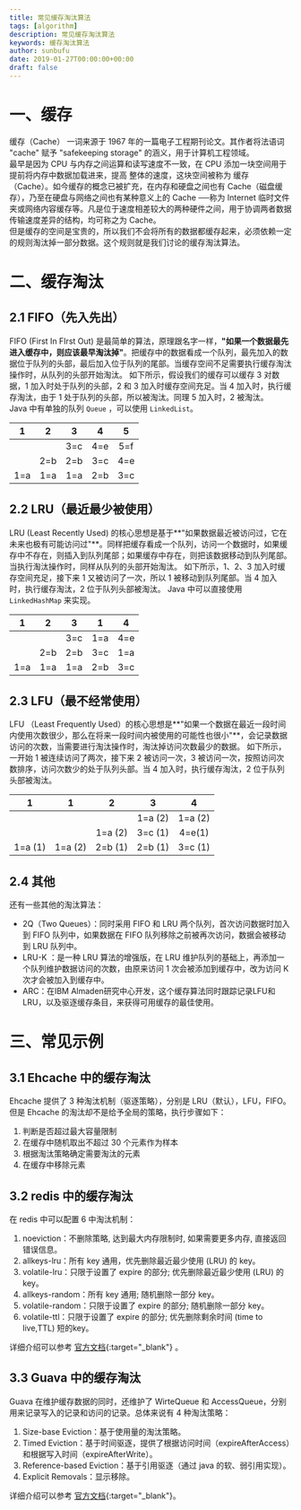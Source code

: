 ```yaml
---
title: 常见缓存淘汰算法
tags: [algorithm]
description: 常见缓存淘汰算法
keywords: 缓存淘汰算法
author: sunbufu
date: 2019-01-27T00:00:00+00:00
draft: false
---
```


# 一、缓存
缓存（Cache） 一词来源于 1967 年的一篇电子工程期刊论文。其作者将法语词 "cache" 赋予 "safekeeping storage" 的涵义，用于计算机工程领域。  
最早是因为 CPU 与内存之间运算和读写速度不一致，在 CPU 添加一块空间用于提前将内存中数据加载进来，提高 整体的速度，这块空间被称为 缓存（Cache）。如今缓存的概念已被扩充，在内存和硬盘之间也有 Cache（磁盘缓存），乃至在硬盘与网络之间也有某种意义上的 Cache ──称为 Internet 临时文件夹或网络内容缓存等。凡是位于速度相差较大的两种硬件之间，用于协调两者数据传输速度差异的结构，均可称之为 Cache。  
但是缓存的空间是宝贵的，所以我们不会将所有的数据都缓存起来，必须依赖一定的规则淘汰掉一部分数据。这个规则就是我们讨论的缓存淘汰算法。  

# 二、缓存淘汰
## 2.1 FIFO（先入先出）
FIFO (First In FIrst Out) 是最简单的算法，原理跟名字一样，**"如果一个数据最先进入缓存中，则应该最早淘汰掉"**。把缓存中的数据看成一个队列，最先加入的数据位于队列的头部，最后加入位于队列的尾部。当缓存空间不足需要执行缓存淘汰操作时，从队列的头部开始淘汰。
如下所示，假设我们的缓存可以缓存 3 对数据，1 加入时处于队列的头部，2 和 3 加入时缓存空间充足。当 4 加入时，执行缓存淘汰，由于 1 处于队列的头部，所以被淘汰。同理 5 加入时，2 被淘汰。  
Java 中有单独的队列 `Queue` ，可以使用 `LinkedList`。


|  1   |  2   |  3   |  4   |  5   |
| :--: | :--: | :--: | :--: | :--: |
|      |      | 3=c  | 4=e  | 5=f  |
|      | 2=b  | 2=b  | 3=c  | 4=e  |
| 1=a  | 1=a  | 1=a  | 2=b  | 3=c  |

## 2.2 LRU（最近最少被使用）
LRU (Least Recently Used) 的核心思想是基于**"如果数据最近被访问过，它在未来也极有可能访问过"**。同样把缓存看成一个队列，访问一个数据时，如果缓存中不存在，则插入到队列尾部；如果缓存中存在，则把该数据移动到队列尾部。当执行淘汰操作时，同样从队列的头部开始淘汰。
如下所示，1、2、3 加入时缓存空间充足，接下来 1 又被访问了一次，所以 1 被移动到队列尾部。当 4 加入时，执行缓存淘汰，2 位于队列头部被淘汰。
Java 中可以直接使用 `LinkedHashMap` 来实现。

|  1   |  2   |  3   |  1   |  4   |
| :--: | :--: | :--: | :--: | :--: |
|      |      | 3=c  | 1=a  | 4=e  |
|      | 2=b  | 2=b  | 3=c  | 1=a  |
| 1=a  | 1=a  | 1=a  | 2=b  | 3=c  |

##  2.3 LFU（最不经常使用）
LFU （Least Frequently Used）的核心思想是**"如果一个数据在最近一段时间内使用次数很少，那么在将来一段时间内被使用的可能性也很小"**，会记录数据访问的次数，当需要进行淘汰操作时，淘汰掉访问次数最少的数据。
如下所示，一开始 1 被连续访问了两次，接下来 2 被访问一次，3 被访问一次，按照访问次数排序，访问次数少的处于队列头部。当 4 加入时，执行缓存淘汰，2 位于队列头部被淘汰。

|    1    |    1	|    2    |    3    |    4    |
| :-----: | :-----: | :-----: | :-----: | :-----: |
|         | 		|         | 1=a (2) | 1=a (2) |
|         |         | 1=a (2) | 3=c (1) | 4=e(1)  |
| 1=a (1) | 1=a (2) | 2=b (1) | 2=b (1) | 3=c (1) |

## 2.4 其他
还有一些其他的淘汰算法：

+ 2Q（Two Queues）：同时采用 FIFO 和 LRU 两个队列，首次访问数据时加入到 FIFO 队列中，如果数据在 FIFO 队列移除之前被再次访问，数据会被移动到 LRU 队列中。
+ LRU-K ：是一种 LRU 算法的增强版，在 LRU 维护队列的基础上，再添加一个队列维护数据访问的次数，由原来访问 1 次会被添加到缓存中，改为访问 K 次才会被加入到缓存中。
+ ARC：在IBM Almaden研究中心开发，这个缓存算法同时跟踪记录LFU和LRU，以及驱逐缓存条目，来获得可用缓存的最佳使用。

# 三、常见示例
## 3.1 Ehcache 中的缓存淘汰
Ehcache 提供了 3 种淘汰机制（驱逐策略），分别是 LRU（默认），LFU，FIFO。但是 Ehcache 的淘汰却不是给予全局的策略，执行步骤如下：

1. 判断是否超过最大容量限制
2. 在缓存中随机取出不超过 30 个元素作为样本
3. 根据淘汰策略确定需要淘汰的元素
4. 在缓存中移除元素

## 3.2 redis 中的缓存淘汰
在 redis 中可以配置 6 中淘汰机制：

1. noeviction：不删除策略, 达到最大内存限制时, 如果需要更多内存, 直接返回错误信息。
2. allkeys-lru：所有 key 通用，优先删除最近最少使用 (LRU) 的 key。
3. volatile-lru：只限于设置了 expire 的部分; 优先删除最近最少使用 (LRU) 的 key。
4. allkeys-random：所有 key 通用; 随机删除一部分 key。
5. volatile-random：只限于设置了 expire 的部分; 随机删除一部分 key。
6. volatile-ttl：只限于设置了 expire 的部分; 优先删除剩余时间 (time to live,TTL) 短的key。

详细介绍可以参考 [官方文档](https://redis.io/topics/lru-cache/){:target="_blank"} 。

## 3.3 Guava 中的缓存淘汰
Guava 在维护缓存数据的同时，还维护了 WirteQueue 和 AccessQueue，分别用来记录写入的记录和访问的记录。总体来说有 4 种淘汰策略：

1. Size-base Eviction：基于使用量的淘汰策略。
2. Timed Eviction：基于时间驱逐，提供了根据访问时间（expireAfterAccess）和根据写入时间（expireAfterWrite）。
3. Reference-based Eviction：基于引用驱逐（通过 java 的软、弱引用实现）。
4. Explicit Removals：显示移除。

详细介绍可以参考 [官方文档](https://github.com/google/guava/wiki/CachesExplained){:target="_blank"}。
